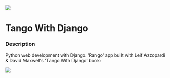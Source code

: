 ![](https://github.com/Lylio/image-repo/blob/master/logos/uog.png?raw=true)

# Tango With Django

### Description
Python web development with Django. 'Rango' app built with Leif Azzopardi & David Maxwell's 'Tango With Django' book:

![](https://github.com/Lylio/image-repo/blob/master/book-covers/twd.png?raw=true)
